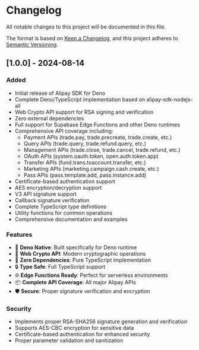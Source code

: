 # Changelog

All notable changes to this project will be documented in this file.

The format is based on [Keep a Changelog](https://keepachangelog.com/en/1.0.0/),
and this project adheres to [Semantic Versioning](https://semver.org/spec/v2.0.0.html).

## [1.0.0] - 2024-08-14

### Added
- Initial release of Alipay SDK for Deno
- Complete Deno/TypeScript implementation based on alipay-sdk-nodejs-all
- Web Crypto API support for RSA signing and verification
- Zero external dependencies
- Full support for Supabase Edge Functions and other Deno runtimes
- Comprehensive API coverage including:
  - Payment APIs (trade.pay, trade.precreate, trade.create, etc.)
  - Query APIs (trade.query, trade.refund.query, etc.)
  - Management APIs (trade.close, trade.cancel, trade.refund, etc.)
  - OAuth APIs (system.oauth.token, open.auth.token.app)
  - Transfer APIs (fund.trans.toaccount.transfer, etc.)
  - Marketing APIs (marketing.campaign.cash.create, etc.)
  - Pass APIs (pass.template.add, pass.instance.add)
- Certificate-based authentication support
- AES encryption/decryption support
- V3 API signature support
- Callback signature verification
- Complete TypeScript type definitions
- Utility functions for common operations
- Comprehensive documentation and examples

### Features
- 🦕 **Deno Native**: Built specifically for Deno runtime
- 🔐 **Web Crypto API**: Modern cryptographic operations
- 🚀 **Zero Dependencies**: Pure TypeScript implementation
- 🔒 **Type Safe**: Full TypeScript support
- 🌐 **Edge Functions Ready**: Perfect for serverless environments
- 📦 **Complete API Coverage**: All major Alipay APIs
- 🛡️ **Secure**: Proper signature verification and encryption

### Security
- Implements proper RSA-SHA256 signature generation and verification
- Supports AES-CBC encryption for sensitive data
- Certificate-based authentication for enhanced security
- Proper parameter validation and sanitization